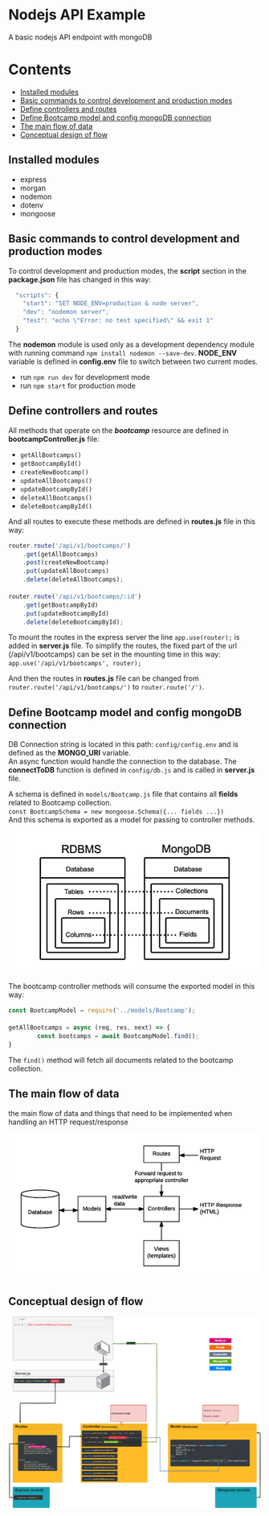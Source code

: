 # Nodejs API Example
A basic nodejs API endpoint with mongoDB

# Contents

- [Installed modules](#installed-modules)
- [Basic commands to control development and production modes](#basic-commands-to-control-development-and-production-modes)
- [Define controllers and routes](#define-controllers-and-routes)
- [Define Bootcamp model and config mongoDB connection](#define-Bootcamp-model-and-config-mongoDB-connection)
- [The main flow of data](#the-mai-flow-of-data)
- [Conceptual design of flow](#conceptual-design-of-flow)


## Installed modules
- express
- morgan
- nodemon
- dotenv
- mongoose

## Basic commands to control development and production modes
To control development and production modes, the **script** section in the **package.json** file has changed in this way:
```js
  "scripts": {
    "start": "SET NODE_ENV=production & node server",
    "dev": "nodemon server",
    "test": "echo \"Error: no test specified\" && exit 1"
  }
```
The **nodemon** module is used only as a development dependency module with running command `npm install nodemon --save-dev`. **NODE_ENV** variable is defined in **config.env** file to switch between two current modes.

- run `npm run dev` for development mode
- run `npm start` for production mode

## Define controllers and routes
All methods that operate on the ***bootcamp*** resource are defined in **bootcampController.js** file:
- `getAllBootcamps()`
- `getBootcampById()`
- `createNewBootcamp()`
- `updateAllBootcamps()`
- `updateBootcampById()`
- `deleteAllBootcamps()`
- `deleteBootcampById()`

And all routes to execute these methods are defined in **routes.js** file in this way:
```js
router.route('/api/v1/bootcamps/')
    .get(getAllBootcamps)
    .post(createNewBootcamp)
    .put(updateAllBootcamps)
    .delete(deleteAllBootcamps);

router.route('/api/v1/bootcamps/:id')
    .get(getBootcampById)
    .put(updateBootcampById)
    .delete(deleteBootcampById);
```
To mount the routes in the express server the line `app.use(router);` is added in **server.js** file. To simplify the routes, the fixed part of the url (/api/v1/bootcamps) can be set in the mounting time in this way:  
`app.use('/api/v1/bootcamps', router);`

And then the routes in **routes.js** file can be changed from `router.route('/api/v1/bootcamps/')` to `router.route('/')`.

## Define Bootcamp model and config mongoDB connection
DB Connection string is located in this path: `config/config.env` and is defined as the **MONGO_URI** variable.  
An async function would handle the connection to the database. The **connectToDB** function is defined in `config/db.js` and is called in **server.js** file.

A schema is defined in `models/Bootcamp.js` file that contains all **fields** related to Bootcamp collection.  
`const BootcampSchema = new mongoose.Schema({... fields ...})`  
And this schema is exported as a model for passing to controller methods.  

![MongoDB](.\images\MongoDB_chart1.png)

The bootcamp controller methods will consume the exported model in this way:
```js
const BootcampModel = require('../models/Bootcamp');

getAllBootcamps = async (req, res, next) => {
        const bootcamps = await BootcampModel.find();
}
```
The `find()` method will fetch all documents related to the bootcamp collection.

## The main flow of data
the main flow of data and things that need to be implemented when handling an HTTP request/response  

![MVC Express](.\images\MVC_Express.png)

## Conceptual design of flow

![NodeJs route controller mongodbModel](.\images\NodeJs_route_controller_mongodbModel.png)